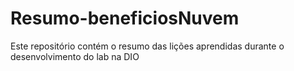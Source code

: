 # Resumo-beneficiosNuvem
Este repositório contém o resumo das lições aprendidas durante o desenvolvimento do lab na DIO
